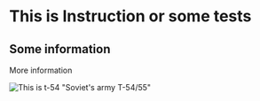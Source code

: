 # This is Instruction or some tests
## Some information
More information



![This is t-54](https://war-book.ru/wp-content/uploads/2019/03/00031698.jpg) "Soviet's army T-54/55"
